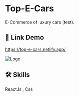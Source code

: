 # Top-E-Cars


E-Commerce of luxury cars (test). 
## 🔗 Link Demo
https://top-e-cars.netlify.app/

![Logo](https://erickdevup.netlify.app/assets/eCars.png)


## 🛠 Skills
ReactJs , Css

